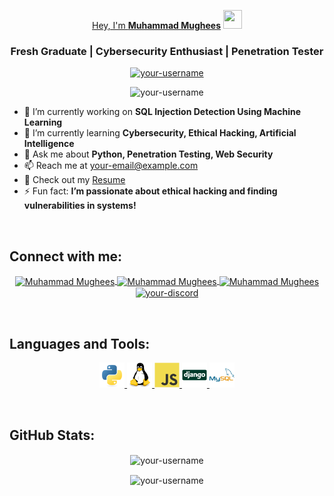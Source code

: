 <p align="center"> 
  <a href="https://your-portfolio-link.com/">Hey, I'm <strong>Muhammad Mughees</strong></a>
  <img src="https://raw.githubusercontent.com/aemmadi/aemmadi/master/wave.gif" width="30px" height="30px">
</p>

<h3 align="center">Fresh Graduate | Cybersecurity Enthusiast | Penetration Tester</h3>

<p align="center"> 
  <a href="https://github.com/ryo-ma/github-profile-trophy">
    <img src="https://github-profile-trophy.vercel.app/?username=your-username" alt="your-username">
  </a> 
</p>

<p align="center"> 
  <img src="https://komarev.com/ghpvc/?username=your-username&label=Profile%20views&color=0e75b6&style=flat" alt="your-username" /> 
</p>

- 🔭 I’m currently working on **SQL Injection Detection Using Machine Learning**
- 🌱 I’m currently learning **Cybersecurity, Ethical Hacking, Artificial Intelligence**
- 💬 Ask me about **Python, Penetration Testing, Web Security**
- 📫 Reach me at [your-email@example.com](mailto:your-email@example.com)
- 🧾 Check out my [Resume](https://drive.google.com/file/d/your-resume-link/view?usp=sharing)
- ⚡ Fun fact: **I’m passionate about ethical hacking and finding vulnerabilities in systems!**

<br />

## Connect with me:
<p align="center">
  <a href="https://www.linkedin.com/in/your-linkedin" target="blank">
    <img align="center" src="https://raw.githubusercontent.com/rahuldkjain/github-profile-readme-generator/master/src/images/icons/Social/linked-in-alt.svg" alt="Muhammad Mughees" height="30" width="40" />
  </a>
  <a href="https://www.kaggle.com/your-kaggle" target="blank">
    <img align="center" src="https://raw.githubusercontent.com/rahuldkjain/github-profile-readme-generator/master/src/images/icons/Social/kaggle.svg" alt="Muhammad Mughees" height="30" width="40" />
  </a>
  <a href="https://leetcode.com/your-leetcode/" target="blank">
    <img align="center" src="https://raw.githubusercontent.com/rahuldkjain/github-profile-readme-generator/master/src/images/icons/Social/leet-code.svg" alt="Muhammad Mughees" height="30" width="40" />
  </a>
  <a href="https://discord.gg/your-discord" target="blank">
    <img align="center" src="https://raw.githubusercontent.com/rahuldkjain/github-profile-readme-generator/master/src/images/icons/Social/discord.svg" alt="your-discord" height="30" width="40" />
  </a>
</p>

<br />

## Languages and Tools:
<p align="center">
  <a href="https://www.python.org/" target="_blank"> <img src="https://raw.githubusercontent.com/devicons/devicon/master/icons/python/python-original.svg" alt="python" width="40" height="40"/> </a> 
  <a href="https://www.linux.org/" target="_blank"> <img src="https://raw.githubusercontent.com/devicons/devicon/master/icons/linux/linux-original.svg" alt="linux" width="40" height="40"/> </a> 
  <a href="https://developer.mozilla.org/en-US/docs/Web/JavaScript" target="_blank"> <img src="https://raw.githubusercontent.com/devicons/devicon/master/icons/javascript/javascript-original.svg" alt="javascript" width="40" height="40"/> </a> 
  <a href="https://www.djangoproject.com/" target="_blank"> <img src="https://raw.githubusercontent.com/devicons/devicon/master/icons/django/django-original.svg" alt="django" width="40" height="40"/> </a> 
  <a href="https://www.mysql.com/" target="_blank"> <img src="https://raw.githubusercontent.com/devicons/devicon/master/icons/mysql/mysql-original-wordmark.svg" alt="mysql" width="40" height="40"/> </a> 
</p>

<br />

## GitHub Stats:
<p align="center">
  <img align="center" src="https://github-readme-stats.vercel.app/api?username=your-username&show_icons=true&hide_border=true&bg_color=00000000&text_color=3498db&hide=issues" alt="your-username">
</p>
<p align="center">
  <img align="center" src="https://github-readme-streak-stats.herokuapp.com?user=your-username&theme=tokyonight_duo&hide_border=true&background=DD272700&fire=FF0000&ring=FF5403&currStreakNum=FF3A13" alt="your-username">
</p>
